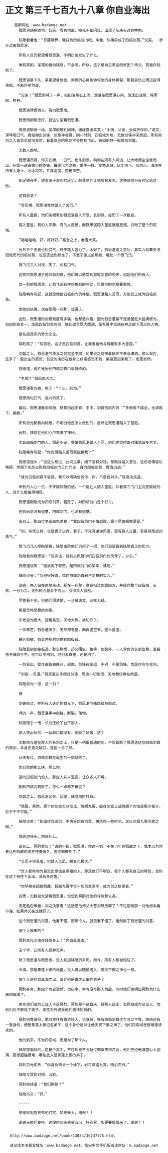 # 正文 第三千七百九十八章 你自业海出
        最新网址：www.badaoge.net
          戮思湛站在原地，低头，看着地面，瞳孔不断闪烁，出现了从未有过的神色。
      
          陆隐看着他：“真要赎罪，就背负四临剑门吧，毕竟，你确实成了四临剑首。”说完，一步步远离戮思湛。
      
          所有人目光都望着戮思湛，不明白他发生了什么。
      
          唯有冥酌，呆滞的看向陆隐，不会吧，所以，这才是自己来这的原因？师父，真被你找到了。
      
          戮思湛垂下头，呆呆望着地面，刺骨的心痛仿佛将他的身体撕裂，那股哀伤让周边变得黑暗，不断将他包裹。
      
          “父亲？”戮思雨喊了一声，宛如清泉石上流，滴落在戮思湛心间，荡漾出涟漪，将黑暗，排开。
      
          戮思湛愣愣转头，看向戮思雨。
      
          戮思雨眼眶泛红，就这么望着戮思湛。
      
          戮思湛眼波一动，呆滞的瞳孔回神，缓缓露出笑意：“小雨，父亲，会保护你的。”说完，深呼吸口气，拇指弹出剑锋，剑意冲凌霄，同一时刻，四临域大地，无数剑锋冲天而起，所有用剑之人皆呆呆望向高空，看着自己的佩剑不受控制飞出，宛如朝拜一般面向剑磐。
      
          无数人跪地。
      
          戮思湛昂首，仰天长啸，一口气，化作剑浪，响彻在所有人耳边，让大地烟尘逆卷而出，宛如一道道微小的剑锋，最终化为龙卷，单手一挥，龙卷消散，灰尘落下，似雨点，洒落在所有人身上，冰冰凉凉，并非温度，而是锋芒。
      
          衔定摊开手，望着落于掌间的灰尘，刺骨寒芒让他后背发凉，这种感觉只有师父给过他。
      
          这戮思湛？
      
          “苦厄境，戮思湛竟然踏入了苦厄。”
      
          所有人震撼，他们亲眼看到戮思湛踏入苦厄，其剑意，经历了一次蜕变。
      
          踏入苦厄，有的人平静，有的人震撼，而戮思湛踏入苦厄就是震撼，引动了整个四临域。
      
          “哈哈哈哈，好，好好好。”高台之上，老者大笑。
      
          另外三个老者也松口气，终于踏入苦厄了，太好了，戮思湛踏入苦厄，其实力就算无法冠绝历代四临剑首，也应该达到标准了，不至于像之前那般，堪比一个戮飞沉。
      
          戮飞沉三人对视，笑了，也松口气。
      
          这样的戮思湛才是四临剑首，他们可以感受到那股剑意的恐怖，远超他们所有人。
      
          这一刻的戮思湛，让戮飞沉有种想挑战的冲动，尽管他的剑意要重修。
      
          陆隐嘴角弯起，这就是他给四临剑门的补偿，戮思湛踏入苦厄，方能真正成为四临剑首。
      
          而他的执着，也在刚刚一刹那，想通了。
      
          此刻，戮思湛的剑意到底有多强，他都感兴趣，因为戮思湛虽不是渡苦厄大圆满修为，但四剑意合一，成就四临剑首的他，堪比渡苦厄大圆满，是九霄宇宙站在神之御下顶点的人物。
      
          是名副其实的势力之主。
      
          冥酌笑了：“有意思，这才是四临剑首，让我看看他与戮藏有多大差距。”
      
          剑磐之上，戮思湛气质与之前完全不同，如果说之前带着玩世不恭与潇洒，那么现在，还多了一股出尘的感觉，剑意的凌厉在他身上丝毫感觉不到，偏偏更加亲和了，也更自然。
      
          戮思湛，或许是历代四临剑首中最特殊的。
      
          “老戮？”戮思雨忐忑。
      
          戮思湛看向她，笑了：“丫头，别怕。”
      
          戮思雨松口气，高兴的笑了。
      
          最后，戮思湛看向陆隐，随意抬起手臂，手中，剑锋依旧内敛：“多谢阁下成全，也请阁下，赐教。”
      
          所有目光都看向陆隐，不明白他是怎么做到的，居然让戮思湛踏入了苦厄。
      
          此刻，陆隐在他们心中充满了神秘。
      
          尤其四临剑门的人，很是不安，哪怕戮思湛踏入苦厄，他们也觉得面对陆隐凶多吉少。
      
          陆隐嘴角弯起：“你觉得踏入苦厄就能赢我？”
      
          戮思湛摇头：“没这么想过，此间之事，阁下没有对错，却助我踏入苦厄，这份恩情容后再报，然阁下先后击败我四临剑门三门门主，身为四临剑首，理当出战。”
      
          “成为四临剑首不容易，我可以明确告诉你，你，不是我对手。”陆隐淡淡道。
      
          听到的人心一沉，不怀疑陆隐的话，一个能让人踏入苦厄，并看穿三门门主剑意破绽的人，说什么都值得相信。
      
          戮思湛刚刚成为四临剑首，若败了，对四临剑门是个打击。
      
          但戮思湛没有退意，四临剑门，也没有退意。
      
          高台上，那四位老者面色肃穆：“我四临剑门不怕战败，阁下尽管赐教便是。”
      
          “剑，杀伐之兵，也是君子之兵，君子，不光有谦谦风度，更有容人之量，有虽败而战的勇气。”
      
          戮飞沉几人期盼望着，陆隐击败他们只用了一招，他们渴望看到陆隐真正的实力。
      
          陆隐看向戮思湛：“说实话，我有点佩服你们四临剑门的风骨了，少见。”
      
          戮思湛淡笑：“能被阁下夸赞，是四临剑门的荣幸，请吧。”
      
          陆隐点头：“我也很好奇，你这四临剑首融合剑意的实力。”
      
          说完，两人站在原地未动，却在一刹那，寒意扫过剑磐四方，并掠向整个四临域，天穹，一分为二，无形的力量自下而上，引得众人骇然。
      
          尽管看不见，但他们很清楚，一旦被波及，必死无疑。
      
          那是恐怖至极的剑意。
      
          乐老目光瞪大，望着高空，天地大势，被切开了。
      
          一抹寒芒，戮思湛出手，无形却有壁，画自虚空来，壁上星图。
      
          融合戮壁，戮景两招的剑意转瞬极致。
      
          陆隐看到剑锋临近，那么熟悉，却又陌生，抬手，剑磐外，一人背负的长剑出鞘，直接落于陆隐手中，他可以不用剑，但为表尊重，还是用了。
      
          一剑斩出，壁与画皆被撕开，迎面，剑锋在倒退，不对，不是剑锋，而是时间与空间。
      
          “剑临--百退。”戮思湛左手擦过剑锋，周边一切倒流，天地都仿佛在倒退。
      
          陆隐目光一凛，这一剑？
      
          铖
      
          剑锋掠过，在所有人迷茫的目光下，戮思湛与陆隐错身而过。
      
          乓的一声，戮思湛手中剑锋，断裂，落地。
      
          陆隐随手一甩，长剑还给了台下那人。
      
          那人拔出长剑，一丝缺口都没有，他眨了眨眼，这？
      
          无数目光落在那人的长剑之上，只是一柄很普通的剑，不仅斩断了戮思湛这位四临剑首的佩剑，本身还毫无缺口，差距一目了然。
      
          从未有过，四临剑首在诞生的一刻就败了。
      
          而且败的那么快，那么惨。
      
          望向四临剑门的人，那些人并未沮丧，让众多人不解。
      
          明明四临剑首败了，怎么一点都不难受？
      
          剑磐之上，戮思湛苦笑，回望，陆隐同时转身。
      
          “佩服，果然，阁下的剑意无与伦比，放眼九霄，能在剑意上战胜阁下的怕是极少极少，近乎于不可能。”
      
          陆隐淡笑：“能逼得我出剑，不愧是四临剑首，再给你一些时间，足以问鼎九霄剑意之颠。”
      
          戮思湛摇头，想说什么。
      
          高台上，冥酌赞叹：“说的不错，戮思湛，你这一剑，不在当年的戮藏之下，我本以为你要达到戮藏的境界还要很久，但你却做到了。”
      
          “苦厄于你虽难，但踏入苦厄，蜕变也极大。”
      
          “世人都称你为最没出息也最幸福的人，那是他们不明白，每个人都有自己的特性，当你在这个特性下走出，会有多厉害。”
      
          “你早晚会超越戮藏，超越九霄宇宙一切剑意高手，成为剑之执掌者。”
      
          四周，无数目光望着戮思湛，没想到冥酌对他的评价那么高。
      
          衔定脸色难看，剑之执掌者？这话把他师父太苍剑尊放哪了？不过刚刚那一剑他根本看不懂，如果师父在这就好了。
      
          这个戮思湛的剑意，他看不懂，而那个人，就更看不懂了，居然破了戮思湛的剑意。
      
          那个人哪来的？
      
          冥酌目光又落在陆隐身上：“你自业海出。”
      
          五个字，让所有人寂静无声。
      
          除了戮思湛与戮思雨，没人知道陆隐的来历，而今，所有人都被惊住了。
      
          业海，那是青莲上御的地盘，没人可以随便进入，哪怕下御之神也一样。
      
          那个人居然自业海而出，莫非他是青莲上御的弟子？
      
          冥酌身旁，那四个老者骇然，也庆幸，幸亏没与那人为敌，同时他们也明白冥酌为什么来四临域了。
      
          原先他们请的见证人不是冥酌，冥酌却不请自来，将那人赶走，自顾自成为见证人，而他们也不敢驳了面子，索性对外说是他们邀请的冥酌。
      
          冥酌何等身份，第四宵柱宵首资格人，论身份，唯有四临剑首才可与之平等，而他还有一重身份，便是青莲上御记名弟子，这个身份足以让他无视下御之神了，他们四临域是很难邀请来的。
      
          他的到来，不为四临域，而是为了那个人。
      
          陆隐望向冥酌，这是个高手，不过却也不会超过御桑天和月涯，他们已经是渡苦厄大圆满，要想超越极难，哪怕此人是青莲上御的弟子。
      
          冥酌目光炙热：“你身负师父一个缘字，必将临踏九霄，随心而行。”
      
          陆隐与冥酌对视，沉默。
      
          冥酌继续道：“我们聊聊？”
      
          陆隐点头：“好。”
      
          -----
      
          感谢呢呢肉兄弟的打赏，加更奉上，谢谢！！
      
          谢谢兄弟们支持，这段时间头昏昏沉沉，特别累，加更要慢慢来了，谢谢！！
      
      
      http://www.badaoge.net/book/13084/36747375.html
      
      请记住本书首发域名：www.badaoge.net。笔尖中文手机版阅读网址：m.badaoge.net